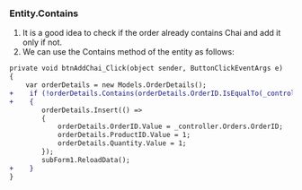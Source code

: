 ﻿### Entity.Contains

1.	It is a good idea to check if the order already contains Chai and add it only if not.
2.	We can use the Contains method of the entity as follows:
```diff        
private void btnAddChai_Click(object sender, ButtonClickEventArgs e)
{
    var orderDetails = new Models.OrderDetails();
+    if (!orderDetails.Contains(orderDetails.OrderID.IsEqualTo(_controller.Orders.OrderID).And(orderDetails.ProductID.IsEqualTo(1))))
+    {
        orderDetails.Insert(() =>
        {
            orderDetails.OrderID.Value = _controller.Orders.OrderID;
            orderDetails.ProductID.Value = 1;
            orderDetails.Quantity.Value = 1;
        });
        subForm1.ReloadData(); 
+    }
}
```